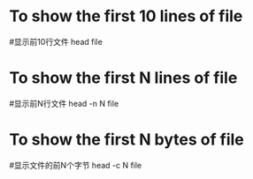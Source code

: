 # To show the first 10 lines of file
#显示前10行文件
head file

# To show the first N lines of file
#显示前N行文件
head -n N file

# To show the first N bytes of file
#显示文件的前N个字节
head -c N file
